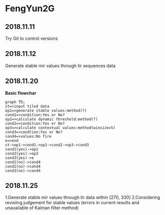 # FengYun2G
## 2018.11.11
Try Git to control versions
## 2018.11.12
Generate stable mir values through tir sequences data
## 2018.11.20
**Basic flowchar**
```mermaid
graph TD;
st=>input tiled data
op1=>generate stable values:method(?)
cond1=>condition:Yes or No?
op2=>calculate dynamic threshold:method(?)
cond2=>condition:Yes or No?
op3=>calculate contextual values:method(winsize=5)
cond3=>condtion:Yes or No?
cond4=>values:No fire
e=>end
st->op1->cond1->op2->cond2->op3->cond3
cond1(yes)->op2
cond2(yes)->op3
cond3(yes)->e
cond1(no)->cond4
cond2(no)->cond4
cond3(no)->cond4
```
## 2018.11.25
1.Generate stable mir values through tir data within [270, 330]
2.Considering revisiing judgement for stable values (errors in current results and unavailable of Kalman filter method)

